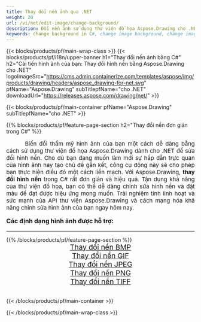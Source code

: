 ```yaml
---
title: Thay đổi nền ảnh qua .NET
weight: 20
url: /vi/net/edit-image/change-background/
description: Đổi nền ảnh sử dụng thư viện đồ họa Aspose.Drawing cho .NET (C#)
keywords: change background in C#, change image background, change images in C#, graphic library cho .NET, edit images, edit background, set color
---
```


{{< blocks/products/pf/main-wrap-class >}}
{{< blocks/products/pf/i18n/upper-banner h1="Thay đổi nền ảnh bằng C#" h2="Cải tiến hình ảnh của bạn: Thay đổi hình nền bằng Aspose.Drawing cho .NET" logoImageSrc="https://cms.admin.containerize.com/templates/aspose/img/products/drawing/headers/aspose_drawing-for-net.svg" pfName="Aspose.Drawing" subTitlepfName="cho .NET" downloadUrl="https://releases.aspose.com/drawing/net/" >}}

{{< blocks/products/pf/main-container pfName="Aspose.Drawing" subTitlepfName="cho .NET" >}}

{{% blocks/products/pf/feature-page-section  h2="Thay đổi nền đơn giản trong C#" %}}
<p align="justify" style="text-indent:50px;font-size:15px;">
Biến đổi thẩm mỹ hình ảnh của bạn một cách dễ dàng bằng cách sử dụng thư viện đồ họa Aspose.Drawing dành cho .NET để sửa đổi hình nền. Cho dù bạn đang muốn làm mới sự hấp dẫn trực quan của hình ảnh hay tạo chủ đề gắn kết, công cụ động này sẽ cho phép bạn thực hiện điều đó một cách liền mạch. Với Aspose.Drawing, <b>thay đổi hình nền</b> trong C# rất đơn giản và hiệu quả. Tận dụng khả năng của thư viện đồ họa, bạn có thể dễ dàng chỉnh sửa hình nền và đặt màu để đạt được hiệu ứng mong muốn. Trải nghiệm tính linh hoạt và sức mạnh của API thư viện Aspose.Drawing và cách mạng hóa khả năng chỉnh sửa hình ảnh của bạn ngay hôm nay.</p>

<h3 style="margin-top:16px;">
Các định dạng hình ảnh được hỗ trợ:
</h3>

<hr/>
{{% /blocks/products/pf/feature-page-section %}}
<div class="container-fluid productfamilypage bg-gray">
    <div class="convertypes bg-gray agp-content section">
        <div class="container">
		    <div class="row other-converters" style="font-size: 19px;text-align:center;">
		        <div class='col-md-3 other-converter remove-lp remove-rp'><a href="bmp/" style="padding:15px;">Thay đổi nền BMP</a></div>
                <div class='col-md-3 other-converter remove-lp remove-rp'><a href="gif/" style="padding:15px;">Thay đổi nền GIF</a></div>
                <div class='col-md-3 other-converter remove-lp remove-rp'><a href="jpeg/" style="padding:15px;">Thay đổi nền JPEG </a></div>
                <div class='col-md-3 other-converter remove-lp remove-rp'><a href="png/" style="padding:15px;">Thay đổi nền PNG</a></div>
                <div class='col-md-3 other-converter remove-lp remove-rp'><a href="tiff/" style="padding:15px;">Thay đổi nền TIFF</a></div>
            </div>
        </div>
    </div>
</div>
<br/>

{{< /blocks/products/pf/main-container >}}

{{< /blocks/products/pf/main-wrap-class >}}
